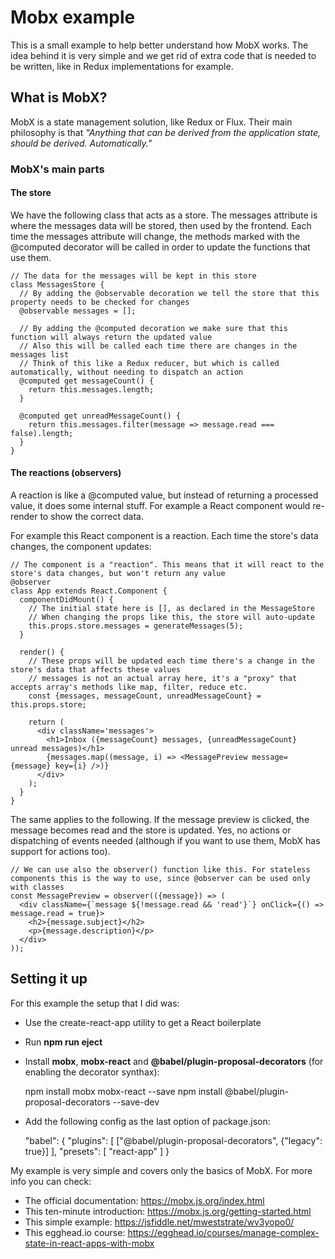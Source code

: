 # Mobx example

This is a small example to help better understand how MobX works. The idea behind it is very simple and we get rid of extra code that is needed to be written, like in Redux implementations for example.

## What is MobX?

MobX is a state management solution, like Redux or Flux. Their main philosophy is that *"Anything that can be derived from the application state, should be derived. Automatically."*

### MobX's main parts

#### The store

We have the following class that acts as a store. The messages attribute is where the messages data will be stored, then used by the frontend. Each time the messages attribute will change, the methods marked with the @computed decorator will be called in order to update the functions that use them.

    // The data for the messages will be kept in this store
    class MessagesStore {
      // By adding the @observable decoration we tell the store that this property needs to be checked for changes
      @observable messages = [];

      // By adding the @computed decoration we make sure that this function will always return the updated value
      // Also this will be called each time there are changes in the messages list
      // Think of this like a Redux reducer, but which is called automatically, without needing to dispatch an action
      @computed get messageCount() {
        return this.messages.length;
      }

      @computed get unreadMessageCount() {
        return this.messages.filter(message => message.read === false).length;
      }
    }

#### The reactions (observers)

A reaction is like a @computed value, but instead of returning a processed value, it does some internal stuff. For example a React component would re-render to show the correct data.

For example this React component is a reaction. Each time the store's data changes, the component updates:

    // The component is a "reaction". This means that it will react to the store's data changes, but won't return any value
    @observer
    class App extends React.Component {
      componentDidMount() {
        // The initial state here is [], as declared in the MessageStore
        // When changing the props like this, the store will auto-update
        this.props.store.messages = generateMessages(5);
      }

      render() {
        // These props will be updated each time there's a change in the store's data that affects these values
        // messages is not an actual array here, it's a "proxy" that accepts array's methods like map, filter, reduce etc.
        const {messages, messageCount, unreadMessageCount} = this.props.store;

        return (
          <div className='messages'>
            <h1>Inbox ({messageCount} messages, {unreadMessageCount} unread messages)</h1>
            {messages.map((message, i) => <MessagePreview message={message} key={i} />)}
          </div>
        );
      }
    }

The same applies to the following. If the message preview is clicked, the message becomes read and the store is updated. Yes, no actions or dispatching of events needed (although if you want to use them, MobX has support for actions too).

    // We can use also the observer() function like this. For stateless components this is the way to use, since @observer can be used only with classes
    const MessagePreview = observer(({message}) => (
      <div className={`message ${!message.read && 'read'}`} onClick={() => message.read = true}>
        <h2>{message.subject}</h2>
        <p>{message.description}</p>
      </div>
    ));

## Setting it up

For this example the setup that I did was:

- Use the create-react-app utility to get a React boilerplate
- Run **npm run eject**
- Install **mobx**, **mobx-react** and **@babel/plugin-proposal-decorators** (for enabling the decorator synthax):

    npm install mobx mobx-react --save
    npm install @babel/plugin-proposal-decorators --save-dev
    
- Add the following config as the last option of package.json:

    "babel": {
        "plugins": [
          ["@babel/plugin-proposal-decorators", {"legacy": true}]
        ],
        "presets": [
          "react-app"
        ]
    }

My example is very simple and covers only the basics of MobX. For more info you can check:

- The official documentation: https://mobx.js.org/index.html
- This ten-minute introduction: https://mobx.js.org/getting-started.html
- This simple example: https://jsfiddle.net/mweststrate/wv3yopo0/
- This egghead.io course: https://egghead.io/courses/manage-complex-state-in-react-apps-with-mobx

